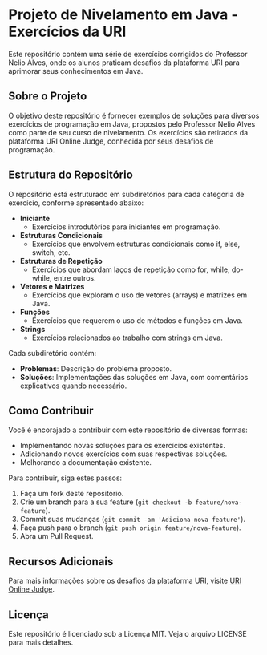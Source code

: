 # Projeto de Nivelamento em Java - Exercícios da URI

Este repositório contém uma série de exercícios corrigidos do Professor Nelio Alves, onde os alunos praticam desafios da plataforma URI para aprimorar seus conhecimentos em Java.

## Sobre o Projeto

O objetivo deste repositório é fornecer exemplos de soluções para diversos exercícios de programação em Java, propostos pelo Professor Nelio Alves como parte de seu curso de nivelamento. Os exercícios são retirados da plataforma URI Online Judge, conhecida por seus desafios de programação.

## Estrutura do Repositório

O repositório está estruturado em subdiretórios para cada categoria de exercício, conforme apresentado abaixo:

- **Iniciante**
  - Exercícios introdutórios para iniciantes em programação.
- **Estruturas Condicionais**
  - Exercícios que envolvem estruturas condicionais como if, else, switch, etc.
- **Estruturas de Repetição**
  - Exercícios que abordam laços de repetição como for, while, do-while, entre outros.
- **Vetores e Matrizes**
  - Exercícios que exploram o uso de vetores (arrays) e matrizes em Java.
- **Funções**
  - Exercícios que requerem o uso de métodos e funções em Java.
- **Strings**
  - Exercícios relacionados ao trabalho com strings em Java.

Cada subdiretório contém:

- **Problemas**: Descrição do problema proposto.
- **Soluções**: Implementações das soluções em Java, com comentários explicativos quando necessário.

## Como Contribuir

Você é encorajado a contribuir com este repositório de diversas formas:

- Implementando novas soluções para os exercícios existentes.
- Adicionando novos exercícios com suas respectivas soluções.
- Melhorando a documentação existente.

Para contribuir, siga estes passos:

1. Faça um fork deste repositório.
2. Crie um branch para a sua feature (`git checkout -b feature/nova-feature`).
3. Commit suas mudanças (`git commit -am 'Adiciona nova feature'`).
4. Faça push para o branch (`git push origin feature/nova-feature`).
5. Abra um Pull Request.

## Recursos Adicionais

Para mais informações sobre os desafios da plataforma URI, visite [URI Online Judge](https://www.urionlinejudge.com.br).

## Licença

Este repositório é licenciado sob a Licença MIT. Veja o arquivo LICENSE para mais detalhes.

